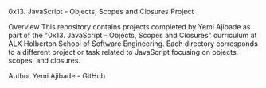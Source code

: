 0x13. JavaScript - Objects, Scopes and Closures Project

Overview
This repository contains projects completed by Yemi Ajibade as part of the "0x13. JavaScript - Objects, Scopes and Closures" curriculum at ALX Holberton School of Software Engineering. Each directory corresponds to a different project or task related to JavaScript focusing on objects, scopes, and closures.

Author
Yemi Ajibade - GitHub
